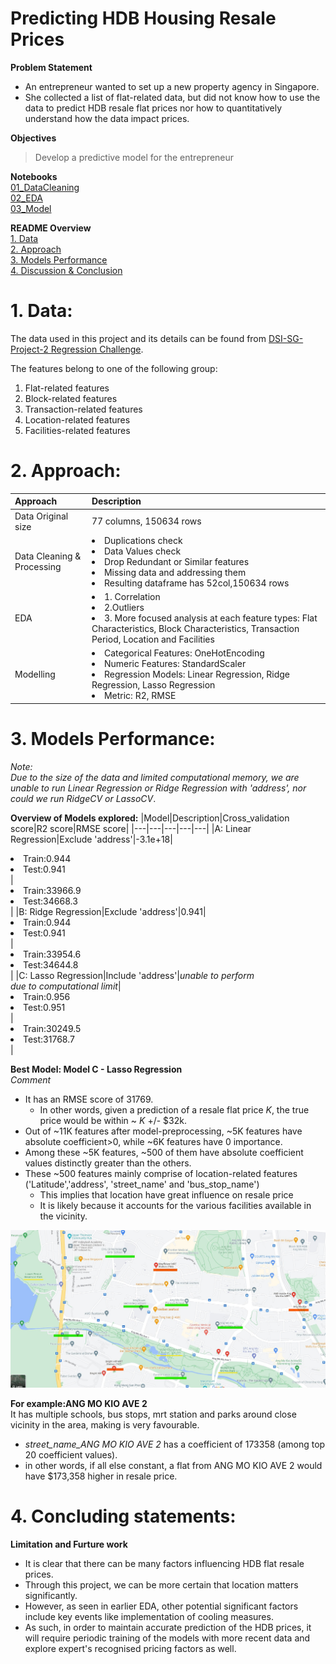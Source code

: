 # Predicting HDB Housing Resale Prices
**Problem Statement**<br>
-  An entrepreneur wanted to set up a new property agency in Singapore.
- She collected a list of flat-related data, but did not know how to use the data to predict HDB resale flat prices nor how to quantitatively understand how the data impact prices.<br>

**Objectives**<br>
> Develop a predictive model for the entrepreneur

**Notebooks**<br>
[01_DataCleaning](https://github.com/GeokTeng/Projects/blob/main/HDB_Price_Prediction_Project/Notebooks/01_DataCleaning.ipynb)<br>
[02_EDA](https://github.com/GeokTeng/Projects/blob/main/HDB_Price_Prediction_Project/Notebooks/02_EDA.ipynb)<br>
[03_Model](https://github.com/GeokTeng/Projects/blob/main/HDB_Price_Prediction_Project/Notebooks/03_Model.ipynb)<br>


**README Overview**<br>
[1. Data](#ID1)<br>
[2. Approach](#ID2)<br>
[3. Models Performance](#ID3)<br>
[4. Discussion & Conclusion](#ID4)<br>

# 1. Data:<a class="anchor" id="ID1"></a>
The data used in this project and its details can be found from [DSI-SG-Project-2 Regression Challenge](https://www.kaggle.com/competitions/dsi-sg-project-2-regression-challenge-hdb-price/overview).

The features belong to one of the following group:
1. Flat-related features
1. Block-related features
1. Transaction-related features
1. Location-related features
1. Facilities-related features

# 2. Approach:<a class="anchor" id="ID2"></a>

|Approach|Description|
|:---|:---|
|Data Original size|77 columns, 150634 rows|
|Data Cleaning & Processing|<li>Duplications check</li><li>Data Values check</li><li>Drop Redundant or Similar features</li><li>Missing data and addressing them</li><li>Resulting dataframe has 52col,150634 rows|
|EDA|<li>1. Correlation</li><li>2.Outliers</li><li>3. More focused analysis at each feature types: Flat Characteristics, Block Characteristics, Transaction Period, Location and Facilities</li>|
|Modelling|<li>Categorical Features: OneHotEncoding</li><li>Numeric Features: StandardScaler</li><li>Regression Models: Linear Regression, Ridge Regression, Lasso Regression</li><li>Metric: R2, RMSE</li>|

# 3. Models Performance:<a class="anchor" id="ID3"></a>
*Note:<br>Due to the size of the data and limited computational memory, we are unable to run Linear Regression or Ridge Regression with 'address', nor could we run RidgeCV or LassoCV*.

**Overview of Models explored:**
|Model|Description|Cross_validation<br>score|R2 score|RMSE score|
|---|---|---|---|---|
|A: Linear Regression|Exclude 'address'|-3.1e+18|<li>Train:0.944</li><li>Test:0.941</li>|<li>Train:33966.9</li><li>Test:34668.3</li>|
|B: Ridge Regression|Exclude 'address'|0.941|<li>Train:0.944</li><li>Test:0.941</li>|<li>Train:33954.6</li><li>Test:34644.8</li>|
|C: Lasso Regression|Include 'address'|*unable to perform<br> due to computational limit*|<li>Train:0.956</li><li>Test:0.951</li>|<li>Train:30249.5</li><li>Test:31768.7</li>|

**Best Model: Model C - Lasso Regression**<br>
*Comment*<br>
- It has an RMSE score of 31769.
    - In other words, given a prediction of a resale flat price *K*, the true price would be within ~ *K* +/- $32k.
- Out of ~11K features after model-preprocessing, ~5K features have absolute coefficient>0, while ~6K features have 0 importance.
- Among these ~5K features, ~500 of them have absolute coefficient values distinctly greater than the others.
- These ~500 features mainly comprise of location-related features ('Latitude','address', 'street_name' and 'bus_stop_name')
    - This implies that location have great influence on resale price
    - It is likely because it accounts for the various facilities available in the vicinity.
    
![img1](img/AMKave2.jpg)

**For example:ANG MO KIO AVE 2**<br>
It has multiple schools, bus stops, mrt station and parks around close vicinity in the area, making is very favourable. 
- *street_name_ANG MO KIO AVE 2* has a coefficient of 173358 (among top 20 coefficient values).
- in other words, if all else constant, a flat from ANG MO KIO AVE 2 would have $173,358 higher in resale price.

# 4. Concluding statements:<a class="anchor" id="ID4"></a>

**Limitation and Furture work**
- It is clear that there can be many factors influencing HDB flat resale prices.
- Through this project, we can be more certain that location matters significantly.
- However, as seen in earlier EDA, other potential significant factors include key events like implementation of cooling measures.
- As such, in order to maintain accurate prediction of the HDB prices, it will require periodic training of the models with more recent data and explore expert's recognised pricing factors as well.
